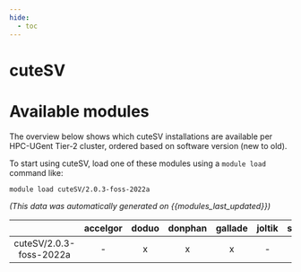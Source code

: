 ```yaml
---
hide:
  - toc
---
```


cuteSV
======

# Available modules


The overview below shows which cuteSV installations are available per HPC-UGent Tier-2 cluster, ordered based on software version (new to old).

To start using cuteSV, load one of these modules using a `module load` command like:

```shell
module load cuteSV/2.0.3-foss-2022a
```

*(This data was automatically generated on {{modules_last_updated}})*  

| |accelgor|doduo|donphan|gallade|joltik|shinx|
| :---: | :---: | :---: | :---: | :---: | :---: | :---: |
|cuteSV/2.0.3-foss-2022a|-|x|x|x|-|-|
